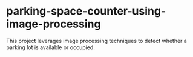 # parking-space-counter-using-image-processing
This project leverages image processing techniques to detect whether a parking lot is available or occupied.
